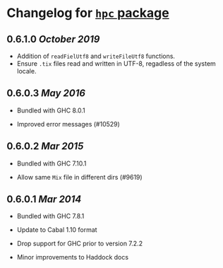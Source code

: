 # Changelog for [`hpc` package](http://hackage.haskell.org/package/hpc)

## 0.6.1.0  *October 2019*

  * Addition of `readFielUtf8` and `writeFileUtf8` functions.
  * Ensure `.tix` files read and written in UTF-8, regadless of the system locale.

## 0.6.0.3  *May 2016*

  * Bundled with GHC 8.0.1

  * Improved error messages (#10529)

## 0.6.0.2  *Mar 2015*

  * Bundled with GHC 7.10.1

  * Allow same `Mix` file in different dirs (#9619)

## 0.6.0.1  *Mar 2014*

  * Bundled with GHC 7.8.1

  * Update to Cabal 1.10 format

  * Drop support for GHC prior to version 7.2.2

  * Minor improvements to Haddock docs
